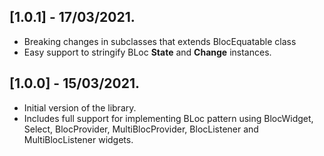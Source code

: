 ## [1.0.1] - 17/03/2021.

* Breaking changes in subclasses that extends BlocEquatable class
* Easy support to stringify BLoc **State** and **Change** instances.   

## [1.0.0] - 15/03/2021.

* Initial version of the library.
* Includes full support for implementing BLoc pattern using BlocWidget, Select, BlocProvider, MultiBlocProvider, BlocListener and MultiBlocListener
  widgets.
  
  
  
